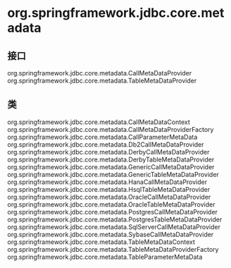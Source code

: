 # org.springframework.jdbc.core.metadata

## 接口

org.springframework.jdbc.core.metadata.CallMetaDataProvider
org.springframework.jdbc.core.metadata.TableMetaDataProvider

## 类

org.springframework.jdbc.core.metadata.CallMetaDataContext
org.springframework.jdbc.core.metadata.CallMetaDataProviderFactory
org.springframework.jdbc.core.metadata.CallParameterMetaData
org.springframework.jdbc.core.metadata.Db2CallMetaDataProvider
org.springframework.jdbc.core.metadata.DerbyCallMetaDataProvider
org.springframework.jdbc.core.metadata.DerbyTableMetaDataProvider
org.springframework.jdbc.core.metadata.GenericCallMetaDataProvider
org.springframework.jdbc.core.metadata.GenericTableMetaDataProvider
org.springframework.jdbc.core.metadata.HanaCallMetaDataProvider
org.springframework.jdbc.core.metadata.HsqlTableMetaDataProvider
org.springframework.jdbc.core.metadata.OracleCallMetaDataProvider
org.springframework.jdbc.core.metadata.OracleTableMetaDataProvider
org.springframework.jdbc.core.metadata.PostgresCallMetaDataProvider
org.springframework.jdbc.core.metadata.PostgresTableMetaDataProvider
org.springframework.jdbc.core.metadata.SqlServerCallMetaDataProvider
org.springframework.jdbc.core.metadata.SybaseCallMetaDataProvider
org.springframework.jdbc.core.metadata.TableMetaDataContext
org.springframework.jdbc.core.metadata.TableMetaDataProviderFactory
org.springframework.jdbc.core.metadata.TableParameterMetaData




